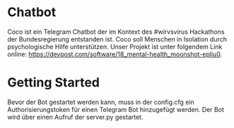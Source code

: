 # Chatbot 

Coco ist ein Telegram Chatbot der im Kontext des #wirvsvirus Hackathons der Bundesregierung entstanden ist.
Coco soll Menschen in Isolation durch psychologische Hilfe unterstützen. Unser Projekt ist unter folgendem Link online: https://devpost.com/software/18_mental-health_moonshot-epliu0.

# Getting Started

Bevor der Bot gestartet werden kann, muss in der config.cfg ein Authorisierungstoken für einen Telegram Bot hinzugefügt werden.
Der Bot wird über einen Aufruf der server.py gestartet.
